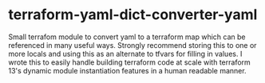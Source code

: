 # terraform-yaml-dict-converter-yaml
Small terrafom module to convert yaml to a terraform map which can be referenced in many useful ways. Strongly recommend storing this to one or more locals and using this as an alternate to tfvars for filling in values. I wrote this to easily handle building terraform code at scale with terraform 13's dynamic module instantiation features in a human readable manner.
